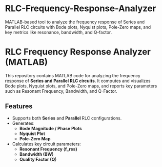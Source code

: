 # RLC-Frequency-Response-Analyzer
MATLAB-based tool to analyze the frequency response of Series and Parallel RLC circuits with Bode plots, Nyquist plots, Pole-Zero maps, and key metrics like resonance, bandwidth, and Q-factor.




# RLC Frequency Response Analyzer (MATLAB)

This repository contains MATLAB code for analyzing the frequency response of **Series and Parallel RLC circuits**. It computes and visualizes Bode plots, Nyquist plots, and Pole-Zero maps, and reports key parameters such as Resonant Frequency, Bandwidth, and Q-Factor.

## Features
- Supports both **Series** and **Parallel** RLC configurations.
- Generates:
  - **Bode Magnitude / Phase Plots**
  - **Nyquist Plot**
  - **Pole-Zero Map**
- Calculates key circuit parameters:
  - **Resonant Frequency (f_res)**
  - **Bandwidth (BW)**
  - **Quality Factor (Q)**

